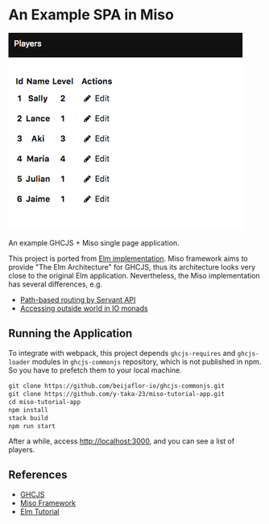 An Example SPA in Miso
=======================

![screenshot](screenshot.png)

An example GHCJS + Miso single page application.

This project is ported from [Elm implementation](https://github.com/sporto/elm-tutorial-app). Miso framework aims to provide "The Elm Architecture" for GHCJS, thus its architecture looks very close to the original Elm application. Nevertheless, the Miso implementation has several differences, e.g.

* [Path-based routing by Servant API](./src/Routing.hs)
* [Accessing outside world in IO monads](./src/Effect.hs)

Running the Application
-----------------------

To integrate with webpack, this project depends
`ghcjs-requires` and `ghcjs-loader` modules in `ghcjs-commonjs` repository,
which is not published in npm.
So you have to prefetch them to your local machine.

```console
git clone https://github.com/beijaflor-io/ghcjs-commonjs.git
git clone https://github.com/y-taka-23/miso-tutorial-app.git
cd miso-tutorial-app
npm install
stack build
npm run start
```

After a while, access [http://localhost:3000](http://localhost:3000),
and you can see a list of players.

References
----------

* [GHCJS](https://github.com/ghcjs/ghcjs)
* [Miso Framework](https://haskell-miso.org/)
* [Elm Tutorial](https://www.gitbook.com/book/sporto/elm-tutorial/details)
